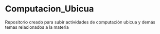 # Computacion_Ubicua
Repositorio creado para subir actividades de computación ubicua y demás temas relacionados a la materia
